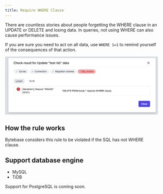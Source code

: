 ```yaml
---
title: Require WHERE Clause
---
```


There are countless stories about people forgetting the WHERE clause in an UPDATE or DELETE and losing data. In queries, not using WHERE can also cause performance issues.

If you are sure you need to act on all data, use `WHERE 1=1` to remind yourself of the consequences of that action.

![schema-review-query-where-require](/static/docs-assets/schema-review-query-where-require.webp)

## How the rule works

Bytebase considers this rule to be violated if the SQL has not WHERE clause.

## Support database engine

- MySQL
- TiDB

Support for PostgreSQL is coming soon.